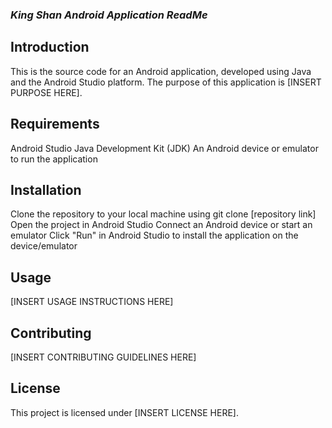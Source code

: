 ### ***King Shan Android Application ReadMe***

## **Introduction**
This is the source code for an Android application, developed using Java and the Android Studio platform. The purpose of this application is [INSERT PURPOSE HERE].

## **Requirements**
Android Studio
Java Development Kit (JDK)
An Android device or emulator to run the application
## **Installation**

Clone the repository to your local machine using git clone [repository link]
Open the project in Android Studio
Connect an Android device or start an emulator
Click "Run" in Android Studio to install the application on the device/emulator

## **Usage**
[INSERT USAGE INSTRUCTIONS HERE]

## **Contributing**
[INSERT CONTRIBUTING GUIDELINES HERE]

## **License**
This project is licensed under [INSERT LICENSE HERE].
